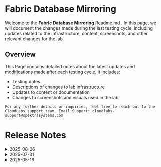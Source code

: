 # Fabric Database Mirroring

Welcome to the **Fabric Database Mirroring** Readme.md . In this page, we will document the changes made during the last testing cycle, including updates related to the infrastructure, content, screenshots, and other relevant changes for the lab.

## Overview

This Page contains detailed notes about the latest updates and modifications made after each testing cycle. It includes:

- Testing dates
- Descriptions of changes to lab infrastructure
- Updates to content or documentation
- Changes to screenshots and visuals used in the lab

`For any further details or inquiries, feel free to reach out to the CloudLabs support team. Email Support: cloudlabs-support@spektrasystems.com`

# Release Notes

<details>
  <summary>2025-08-26</summary>

## Release Date: 2025-08-26

### Summary of Changes

Updated the ARM template, screenshots, and instructions.  

### Infrastructure Changes

- Updated the API Versions of the resources in the ARM template, as all of them were older versions.
- Updated the Custom Policy

### Content Changes

N/A

### Screenshot Updates

- **Minor updates**: 

    - **Updated UI Screenshots**: Replaced the screenshots with clearer ones and enhanced the instructions. 
      
### Testing Notes

- **Testing Date**: 2025-08-25
- **Issue:** In Lab 4 Task 3, after connecting to the Snowflake database, the table did not appear following replication. Sometimes, it may take longer than expected for the table to show up. We are currently investigating this further. For now, a note has been added to continue to task 5 in case this error occurs, as from task 5, the tasks are independent and not blocked by this step.

### Testing Scope 

 Conducted end-to-end architecture validation, RBAC/policy checks, and instructions and screenshots enhancements.

---
</details>

<details>
  <summary>2025-07-31</summary>

## Infrastructure Changes

NA

## Content Changes
 
  - Instructions are enhanced for user better understanding.

## Screenshot Updates

  - Updated Enhanced screenshots with clear instructions.
  - Added numbers in the screenshots to follow step by step.

## Testing Notes

- **Testing Date**: 2025-07-31

---
</details>


<details>
  <summary>2025-05-16</summary>

## Infrastructure Changes

NA

## Content Changes

NA

## Screenshot Updates

  - **Getting Started**: Enhanced with an updated architecture diagram.
  - **Lab 01**: Improved guidance by refining steps and addressing display-related adjustments.
  - **Lab 02**: Clarified instructions to account for UI behavior and ensured accuracy in query details.
  - **Lab 03**: Structured action items with numbering for better readability.
  - **Lab 05**: Refined instructions to reflect accurate data handling and outputs.


## Testing Notes

- **Testing Date**: 2025-05-16

---
</details>

